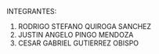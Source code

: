 INTEGRANTES:
1. RODRIGO STEFANO QUIROGA SANCHEZ
2. JUSTIN ANGELO PINGO MENDOZA
3. CESAR GABRIEL GUTIERREZ OBISPO
